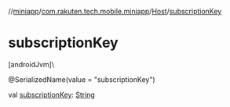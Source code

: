 //[miniapp](../../../index.md)/[com.rakuten.tech.mobile.miniapp](../index.md)/[Host](index.md)/[subscriptionKey](subscription-key.md)

# subscriptionKey

[androidJvm]\

@SerializedName(value = "subscriptionKey")

val [subscriptionKey](subscription-key.md): [String](https://kotlinlang.org/api/latest/jvm/stdlib/kotlin/-string/index.html)
